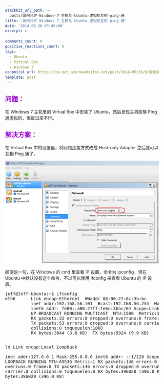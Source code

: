 ```yaml
---
stackbit_url_path: >-
  posts/如何允许-Windows-7-主机与-Ubuntu-虚拟机互相-ping-通
title: '如何允许 Windows 7 主机与 Ubuntu 虚拟机互相 ping 通'
date: '2014-05-26 03:49:00'
excerpt: >-
  
comments_count: 0
positive_reactions_count: 0
tags: 
  - Ubuntu
  - Virtual Box
  - Windows 7
canonical_url: https://be-net.azurewebsites.net/post/2014/05/26/如何允许-Windows-7-主机与-Ubuntu-虚拟机互相-ping-通
template: post
---
```

<h2><span style="color: #9b00d3;">问题：</span></h2>
<p>在 Windows 7 主机里的 Virtual Box 中安装了 Ubuntu，然后发现主机能够 Ping 通虚拟机，但反过来不行。</p>
<h2><span style="color: #9b00d3;">解决方案：</span></h2>
<p>在 Virtual Box 中的设置里，将网络连接方式改成 Host-only Adapter 之后就可以互相 Ping 通了。</p>
<p><a href="https://raw.githubusercontent.com/Jeff-Tian/blogengine.net/master/Source/BlogEngine/BlogEngine.NET/App_Data/files/image_626.png"><img style="max-width: 100%; background-image: none; padding-top: 0px; padding-left: 0px; display: inline; padding-right: 0px; border-width: 0px;" title="image" src="https://raw.githubusercontent.com/Jeff-Tian/blogengine.net/master/Source/BlogEngine/BlogEngine.NET/App_Data/files/image_thumb_345.png" alt="image" border="0" /></a></p>
<p>顺便说一句，在 Windows 的 cmd 里查看 IP 设置，命令为 ipconfig，但在 Ubuntu 中默认没有这个命令，不过可以使用 ifconfig 来查看 Ubuntu 的 IP 设置。</p>
<pre class="cmd auto-wrap">jeff@Jeff-Ubuntu:~$ ifconfig
eth0      Link encap:Ethernet  HWaddr 08:00:27:6c:3b:bc  
          inet addr:192.168.56.101  Bcast:192.168.56.255  Mask:255.255.255.0
          inet6 addr: fe80::a00:27ff:fe6c:3bbc/64 Scope:Link
          UP BROADCAST RUNNING MULTICAST  MTU:1500  Metric:1
          RX packets:32 errors:0 dropped:0 overruns:0 frame:0
          TX packets:53 errors:0 dropped:0 overruns:0 carrier:0
          collisions:0 txqueuelen:1000 
          RX bytes:3844 (3.8 KB)  TX bytes:9924 (9.9 KB)

lo        Link encap:Local Loopback  
          inet addr:127.0.0.1  Mask:255.0.0.0
          inet6 addr: ::1/128 Scope:Host
          UP LOOPBACK RUNNING  MTU:65536  Metric:1
          RX packets:146 errors:0 dropped:0 overruns:0 frame:0
          TX packets:146 errors:0 dropped:0 overruns:0 carrier:0
          collisions:0 txqueuelen:0 
          RX bytes:396020 (396.0 KB)  TX bytes:396020 (396.0 KB)
</pre>